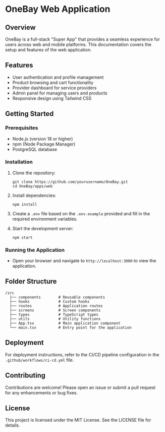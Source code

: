 # OneBay Web Application

## Overview
OneBay is a full-stack "Super App" that provides a seamless experience for users across web and mobile platforms. This documentation covers the setup and features of the web application.

## Features
- User authentication and profile management
- Product browsing and cart functionality
- Provider dashboard for service providers
- Admin panel for managing users and products
- Responsive design using Tailwind CSS

## Getting Started

### Prerequisites
- Node.js (version 18 or higher)
- npm (Node Package Manager)
- PostgreSQL database

### Installation
1. Clone the repository:
   ```
   git clone https://github.com/yourusername/OneBay.git
   cd OneBay/apps/web
   ```

2. Install dependencies:
   ```
   npm install
   ```

3. Create a `.env` file based on the `.env.example` provided and fill in the required environment variables.

4. Start the development server:
   ```
   npm start
   ```

### Running the Application
- Open your browser and navigate to `http://localhost:3000` to view the application.

## Folder Structure
```
/src
  ├── components        # Reusable components
  ├── hooks             # Custom hooks
  ├── routes            # Application routes
  ├── screens           # Screen components
  ├── types             # TypeScript types
  ├── utils             # Utility functions
  ├── App.tsx           # Main application component
  └── main.tsx          # Entry point for the application
```

## Deployment
For deployment instructions, refer to the CI/CD pipeline configuration in the `.github/workflows/ci-cd.yml` file.

## Contributing
Contributions are welcome! Please open an issue or submit a pull request for any enhancements or bug fixes.

## License
This project is licensed under the MIT License. See the LICENSE file for details.
